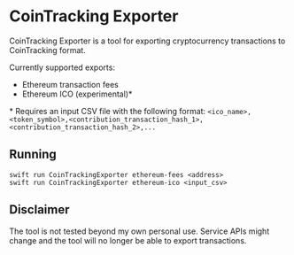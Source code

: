 # CoinTracking Exporter

CoinTracking Exporter is a tool for exporting cryptocurrency transactions to CoinTracking format.

Currently supported exports:

* Ethereum transaction fees
* Ethereum ICO (experimental)*

\* Requires an input CSV file with the following format: `<ico_name>,<token_symbol>,<contribution_transaction_hash_1>,<contribution_transaction_hash_2>,...`

## Running
```
swift run CoinTrackingExporter ethereum-fees <address>
swift run CoinTrackingExporter ethereum-ico <input_csv>
```

## Disclaimer

The tool is not tested beyond my own personal use. Service APIs might change and the tool will no longer be able to export transactions.
